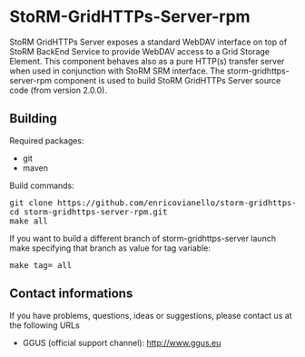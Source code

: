 StoRM-GridHTTPs-Server-rpm
==========================

StoRM GridHTTPs Server exposes a standard WebDAV interface on top of StoRM BackEnd Service to 
provide WebDAV access to a Grid Storage Element. This component behaves also as a pure HTTP(s) transfer 
server when used in conjunction with StoRM SRM interface.
The storm-gridhttps-server-rpm component is used to build StoRM GridHTTPs Server source code (from version 2.0.0).

## Building
Required packages:

* git
* maven

Build commands:
<pre>
git clone https://github.com/enricovianello/storm-gridhttps-server-rpm.git
cd storm-gridhttps-server-rpm.git
make all
</pre>

If you want to build a different branch of storm-gridhttps-server launch make specifying that branch as value for tag variable:
<pre>
make tag=<branch-name> all
</pre>

## Contact informations

If you have problems, questions, ideas or suggestions, please contact us at
the following URLs

* GGUS (official support channel): http://www.ggus.eu
